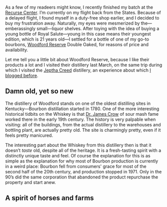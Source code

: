 As a few of my readeers might know, I recently finished my batch at the
[Recurse Center](http://recurse.com/). I’m currently on my flight back from
the States. Because of a delayed flight, I found myself in a duty-free shop
earlier, and I decided to buy my frustration away. Naturally, my eyes were
mesmerized by the—emberassingly small—liquor shelves. After toying with the
idea of buying a young bottle of Royal Salute—young in this case means their
youngest edition, which is 21 years old—I settled for a bottle of one of my
go-to bourbons, [Woodford Reserve](https://www.woodfordreserve.com/) Double
Oaked, for reasons of price and availability.

Let me tell you a little bit about Woodford Reserve, because I like their
products a lot and I visited their distillery last March, on the same trip
during which I visited the [Jeptha Creed](http://jepthacreed.com/) distillery,
an experience about which [I blogged before](http://blog.veitheller.de/Jeptha_Creed,_or:_How_I_Learned_to_Love_Vodka.html).

## Damn old, yet so new

The distillery of Woodford stands on one of the oldest distilling sites in
Kentucky—Bourbon distillation started in 1780. One of the more interesting
historical tidbits on the Whiskey is that [Dr. James Crow](https://en.wikipedia.org/wiki/Dr._James_C._Crow)
of sour mash fame worked there in the early 19th century. The history is
very palpable when visiting: all of the buildings, from the actual
distillery to the warehouses and bottling plant, are actually pretty old.
The site is charmingly pretty, even if it feels pretty manicured.

The interesting part about the Whiskey from this distillery then is that it
doesn’t *taste* old, despite all of the heritage. It is a fresh-tasting spirit
with a distinctly unique taste and feel. Of course the explanation for this is
as simple as the explanation for why most of Bourbon production is currently in
a weird place: Bourbon fell from consumers' grace for most of the second half of
the 20th century, and production stopped in 1971. Only in the 90’s did the same
corporation that abandoned the product repurchase the property and start anew.

## A spirit of horses and farms
